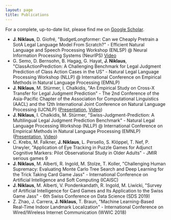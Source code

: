 ```yaml
---
layout: page
title: Publications
---
```


For a complete, up-to-date list, please find me on [Google Scholar](https://scholar.google.com/citations?user=qJ8iricAAAAJ).

* **J. Niklaus**, D. Giofré, "BudgetLongformer: Can we Cheaply Pretrain a SotA Legal Language Model From Scratch?" - Efficient Natural Language and Speech Processing Workshop (ENLSP) @ Neural Information Processing Systems (NeurIPS) [Video](https://recorder-v3.slideslive.com/?share=76454&s=f045ba56-af85-4c8d-ac5c-f00b0c7e3b23)
* G. Semo, D. Bernsohn, B. Hagag, G. Hayat, **J. Niklaus**, "ClassActionPrediction: A Challenging Benchmark for Legal Judgment Prediction of Class Action Cases in the US" - Natural Legal Language Processing Workshop (NLLP) @ International Conference on Empirical Methods in Natural Language Processing (EMNLP)
* **J. Niklaus**, M. Stürmer, I. Chalkidis, "An Empirical Study on Cross-X Transfer for Legal Judgment Prediction" - The 2nd Conference of the Asia-Pacific Chapter of the Association for Computational Linguistics (AACL) and the 12th International Joint Conference on Natural Language Processing (IJCNLP) ([Presentation](https://docs.google.com/presentation/d/1oj14b80z03s5qpHrgfeR4-rRNl4vdEnKDiZ0qV9yJtk/edit?usp=sharing), [Video](https://youtu.be/_swVKrF3lFA))
* **J. Niklaus**, I. Chalkidis, M. Stürmer, "Swiss-Judgment-Prediction: A Multilingual Legal Judgment Prediction Benchmark" - Natural Legal Language Processing Workshop (NLLP) @ International Conference on Empirical Methods in Natural Language Processing (EMNLP) ([Presentation](https://drive.google.com/file/d/1p68rB4A-EmirVqjvzPnmGNUo1qTqNxUI/view?usp=sharing), [Video](https://youtu.be/nfGbywb2wHI))
* C. Krebs, M. Falkner, **J. Niklaus**, L. Persello, S. Klöppel, T. Nef, P. Urwyler, "Application of Eye Tracking in Puzzle Games for Adjunct Cognitive Markers: Pilot Observational Study in Older Adults" - JMIR serious games 9
* **J. Niklaus**, M. Alberti, R. Ingold, M. Stolze, T. Koller, "Challenging Human Supremacy: Evaluating Monte Carlo Tree Search and Deep Learning for the Trick Taking Card Game Jass" - International Conference on Artificial Intelligence and Soft Computing (ICAISC)
* **J. Niklaus**, M. Alberti, V. Pondenkandath, R. Ingold, M. Liwicki, "Survey of Artificial Intelligence for Card Games and Its Application to the Swiss Game Jass" - 6th Swiss Conference on Data Science (SDS 2019)
* Z. Zhao, J. Carrera, **J. Niklaus**, T. Braun, "Machine Learning-Based Real-Time Indoor Landmark Localization" - International Conference on Wired/Wireless Internet Communication (WWIC 2018)


